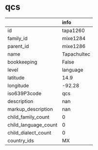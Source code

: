 # qcs
|                      | info        |
|:---------------------|:------------|
| id                   | tapa1260    |
| family_id            | mixe1284    |
| parent_id            | mixe1286    |
| name                 | Tapachultec |
| bookkeeping          | False       |
| level                | language    |
| latitude             | 14.9        |
| longitude            | -92.28      |
| iso639P3code         | qcs         |
| description          | nan         |
| markup_description   | nan         |
| child_family_count   | 0           |
| child_language_count | 0           |
| child_dialect_count  | 0           |
| country_ids          | MX          |